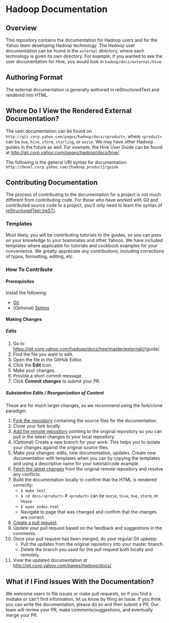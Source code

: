 # Hadoop Documentation

## Overview

This repository contains the documentation for Hadoop users and for the Yahoo team
developing Hadoop technology. The Hadoop user documentation can be found in the
`external` directory, where each technology is given its own directory. For example,
if you wanted to see the user documentation for Hive, you would look in `hadoop/docs/external/hive`.

## Authoring Format

The external documentation is generally authored in reStructuredText and rendered into HTML.

## Where Do I View the Rendered External Documentation?

The user documentation can be found on `http://git.corp.yahoo.com/pages/hadoop/docs/<product>`, where 
`<product>` can be `hue`, `hive`, `storm`, `starling`, or `oozie`. We may have other
Hadoop guides in the future as well. For example,
the Hive User Guide can be found at http://git.corp.yahoo.com/pages/hadoop/docs/hive/. 

The following is the general URI syntax for documentation: `http://devel.corp.yahoo.com/{hadoop_product}/guide` 

## Contributing Documentation

The process of contributing to the documentation for a project is not much different from contributing code.
For those who have worked with Git and contributed source code to a project, you'll only need to learn
the syntax of [reStructuredText (reST)](http://docutils.sourceforge.net/docs/ref/rst/restructuredtext.html).

### Templates

Most likely, you will be contributing tutorials to the guides, so you can pass on your knowledge to your
teammates and other Yahoos. We have included templates where applicable for tutorials and cookbook examples
for your convenience. We greatly appreciate any contributions, including corrections of typos, formatting,
editing, etc.

### How To Contribute
 
#### Prerequisites

Install the following:

* [Git](http://git-scm.com/book/en/Getting-Started-Installing-Git, "Installing Git")
* (Optional) [Sphinx](http://sphinx-doc.org/latest/install.html, "Sphinx Installation")

#### Making Changes

##### Edits 

1. Go to https://git.corp.yahoo.com/hadoop/docs/tree/master/external//<product>/guide/.
1. Find the file you want to edit.
1. Open the file in the GitHub Editor.
1. Click the **Edit** icon.
1. Make your changes.
1. Provide a short commit message.
1. Click **Commit changes** to submit your PR.

##### Substantive Edits / Reorganization of Content

These are for much larger changes, so we recommend using the fork/clone paradigm. 

1. [Fork the repository](https://help.github.com/articles/fork-a-repo, "Forking Git Repository") containing the source files for the documentation. 
1. Clone your fork locally.
1. [Add the remote repository](https://help.github.com/articles/adding-a-remote, "Add a Remote") 
   pointing to the original repository so you can pull in the latest changes to your local repository.
1. (Optional) Create a new branch for your work. This helps you to isolate your changes against the original source files.
1. Make your changes: edits, new documentation, updates. Create new documentation with templates when you can by copying the templates and using a descriptive name for your tutorial/code example.
1. [Fetch the latest changes](https://help.github.com/articles/fetching-a-remote#fetch, "Fetch From a Remote") 
   from the original remote repository and resolve any conflicts.
1. Build the documentation locally to confirm that the HTML is rendered correctly: 
    * `$ make test`
    * `$ cd docs/<product>` # `<product>` can be `oozie`, `hive`, `hue`, `storm`, or `hbase` 
    * `$ open index.html`
    * Navigate to page that was changed and confirm that the changes are correct.
1. [Create a pull request](https://help.github.com/articles/creating-a-pull-request, "Create Pull Request"). 
1. Update your pull request based on the feedback and suggestions in the comments.
1. Once your pull request has been merged, do your regular Git upkeep:
   * Pull the updates from the original repository into your master branch.
   * Delete the branch you used for the pull request both locally and remotely.
1. View the updated documentation at http://git.corp.yahoo.com/pages/hadoop/docs/<product>.
 
## What if I Find Issues With the Documentation?

We welcome users to file issues or make pull requests, so if you
find a mistake or can't find information, let us know by filing an issue.
If you think you can write the documentation, please do so and then submit a PR.
Our team will review your PR, make comments/suggestions, and eventually
merge your PR.

